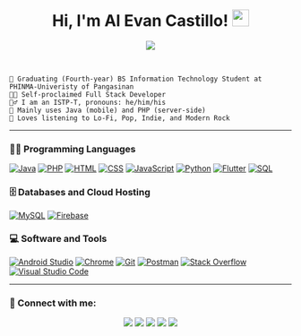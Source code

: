 <h1 align="center">
  Hi, I'm Al Evan Castillo!
  <img src="https://media.giphy.com/media/hvRJCLFzcasrR4ia7z/giphy.gif" width="30">
</h1>
 <!--img src="https://gpvc.arturio.dev/Evanchii" alt="Profile views" align='right'/> <a href="https://github.com/Evanchii/Evanchii/"> </a--> 
<!-- Typing SVG by DenverCoder1 - https://github.com/DenverCoder1/readme-typing-svg -->
<p align="center">
  <a href="https://github.com/DenverCoder1/readme-typing-svg"><img src="https://readme-typing-svg.herokuapp.com?lines=System+Developer;Mobile+Developer;Freelancer;&center=true&width=380&height=45"></a>
</p>
<br/>

```
🏫 Graduating (Fourth-year) BS Information Technology Student at PHINMA-Univeristy of Pangasinan
👨‍💻 Self-proclaimed Full Stack Developer
🙋‍♂️ I am an ISTP-T, pronouns: he/him/his
📌 Mainly uses Java (mobile) and PHP (server-side)
🎵 Loves listening to Lo-Fi, Pop, Indie, and Modern Rock
```
<hr>

### 👨‍💻 Programming Languages

<p>
  <a href="https://github.com/search?q=user%3AEvanchii+is%3Arepo+language%3Ajava"><img alt="Java" src="https://img.shields.io/badge/Java-%23007396.svg?logo=java&logoColor=white"></a>
  <a href="https://github.com/search?q=user%3AEvanchii+is%3Arepo+language%3APHP"><img alt="PHP" src="https://img.shields.io/badge/PHP-%23777BB4.svg?logo=php&logoColor=white"></a>
  <a href="https://github.com/search?q=user%3AEvanchii+is%3Arepo+language%3AHTML"><img alt="HTML" src="https://img.shields.io/badge/HTML%20-%23E34F26.svg?logo=html5&logoColor=white"></a>
  <a href="https://github.com/search?q=user%3AEvanchii+is%3Arepo+language%3Acss"><img alt="CSS" src="https://img.shields.io/badge/CSS%20-%231572B6.svg?logo=css3&logoColor=white"></a>
  <a href="https://github.com/search?q=user%3AEvanchii+is%3Arepo+language%3Ajavascript"><img alt="JavaScript" src="https://img.shields.io/badge/JavaScript%20-%23F7DF1E.svg?logo=javascript&logoColor=black"></a>
  <a href="https://github.com/search?q=user%3AEvanchii+is%3Arepo+language%3Apython"><img alt="Python" src="https://img.shields.io/badge/Python%20-%2314354C.svg?logo=python&logoColor=white"></a>
  <a href="https://github.com/search?q=user%3AEvanchii+is%3Arepo+language%3Apflutter"><img alt="Flutter" src="https://img.shields.io/badge/Flutter%20-%2362caf9.svg?logo=flutter&logoColor=white"></a>
  <a href="https://github.com/search?q=user%3AEvanchii+is%3Arepo+language%3Asql"><img alt="SQL" src="https://img.shields.io/badge/SQL%20-%23025E8C.svg?logo=amazon-dynamodb&logoColor=white"></a>
</p>

### 🗄️ Databases and Cloud Hosting

<p>
    <a href="#"><img alt="MySQL"    src ="https://img.shields.io/badge/MySQL-00000F.svg?logo=mysql&logoColor=white"></a>
    <a href="#"><img alt="Firebase" src ="https://img.shields.io/badge/Firebase-%23316192.svg?logo=firebase&logoColor=white"></a>
</p>

### 💻 Software and Tools

<p>
    <a href="#"><img alt="Android Studio" src="https://img.shields.io/badge/Android%20Studio-008678.svg?logo=android-studio&logoColor=white"></a>
    <a href="#"><img alt="Chrome" src="https://img.shields.io/badge/Chrome-3DDC84?logo=google-chrome&logoColor=white"></a>
    <a href="#"><img alt="Git" src="https://img.shields.io/badge/Git%20-%23F05033.svg?logo=git&logoColor=white"></a>
    <a href="#"><img alt="Postman" src="https://img.shields.io/badge/Postman-FF6C37?logo=postman&logoColor=white"></a>
    <a href="#"><img alt="Stack Overflow" src="https://img.shields.io/badge/-Stack%20Overflow-FE7A16?logo=stack-overflow&logoColor=white"></a>
    <a href="#"><img alt="Visual Studio Code" src="https://img.shields.io/badge/Visual%20Studio%20Code-0078d7.svg?logo=visual-studio-code&logoColor=white"></a>
</p>

<hr>

### 🔌 Connect with me:

<div align="center">
  <a href="https://www.linkedin.com/in/al-evan-castillo/"><img src="https://img.shields.io/badge/LinkedIn-0077B5?style=for-the-badge&logo=linkedin&logoColor=white"></a>
  <a href="https://www.facebook.com/castillo00187/"><img src="https://img.shields.io/badge/Facebook-0676e8?style=for-the-badge&logo=facebook&logoColor=white"></a>
  <a href="https://www.instagram.com/alevancastillo/"><img src="https://img.shields.io/badge/Instagram-E4405F?style=for-the-badge&logo=instagram&logoColor=white"></a>
  <a href="https://alevan.me/"><img src="https://img.shields.io/badge/Portfolio-%23000000.svg?style=for-the-badge&logo=firefox&logoColor=#FF7139"></a>
  <a href="mailto:castilloalevan143@gmail.com"><img src="https://img.shields.io/badge/Gmail-D14836?style=for-the-badge&logo=gmail&logoColor=white"></a>
</div>

